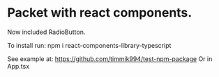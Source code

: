 <h1> Packet with react components.</h1>

<p>Now included RadioButton.</p>
<p>To install run: npm i react-components-library-typescript</p>

<label>See example at: https://github.com/timmik994/test-npm-package </label>
<label>Or in App.tsx</label>

